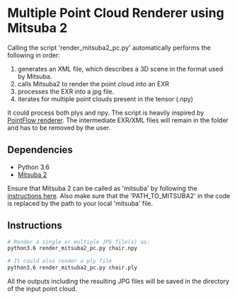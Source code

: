 # Multiple Point Cloud Renderer using Mitsuba 2

Calling the script 'render_mitsuba2_pc.py' automatically performs the following in order:

  1. generates an XML file, which describes a 3D scene in the format used by Mitsuba. 
  2. calls Mitsuba2 to render the point cloud into an EXR
  3. processes the EXR into a jpg file.
  4. iterates for multiple point clouds present in the tensor (.npy)
  
It could process both plys and npy. The script is heavily inspired by [PointFlow renderer](https://github.com/zekunhao1995/PointFlowRenderer). 
The intermediate EXR/XML files will remain in the folder and has to be removed by the user. 

## Dependencies
* Python 3.6
* [Mitsuba 2](http://www.mitsuba-renderer.org/)

Ensure that Mitsuba 2 can be called as 'mitsuba' by following the [instructions here](https://mitsuba2.readthedocs.io/en/latest/src/getting_started/compiling.html#linux).
Also make sure that the 'PATH_TO_MITSUBA2' in the code is replaced by the path to your local 'mitsuba' file.

## Instructions
```bash
# Render a single or multiple JPG file(s) as:
python3.6 render_mitsuba2_pc.py chair.npy

# It could also render a ply file
python3.6 render_mitsuba2_pc.py chair.ply
```

All the outputs including the resulting JPG files will be saved in the directory of the input point cloud.

